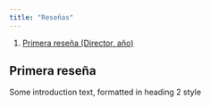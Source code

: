```yaml
---
title: "Reseñas"
---
```


1. [Primera reseña (Director, año)](#primerar)


## Primera reseña <a name="primerar"></a>

Some introduction text, formatted in heading 2 style